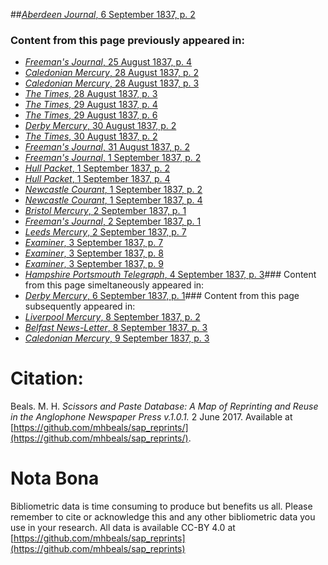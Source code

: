 ##[*Aberdeen Journal*, 6 September 1837, p. 2](https://mhbeals.github.io/sap_html/Aberdeen-Journal/Aberdeen-Journal-6-September-1837-p-2)

### Content from this page previously appeared in:
+ [*Freeman's Journal*, 25 August 1837, p. 4](https://mhbeals.github.io/sap_html/Freeman's-Journal/Freeman's-Journal-25-August-1837-p-4)
+ [*Caledonian Mercury*, 28 August 1837, p. 2](https://mhbeals.github.io/sap_html/Caledonian-Mercury/Caledonian-Mercury-28-August-1837-p-2)
+ [*Caledonian Mercury*, 28 August 1837, p. 3](https://mhbeals.github.io/sap_html/Caledonian-Mercury/Caledonian-Mercury-28-August-1837-p-3)
+ [*The Times*, 28 August 1837, p. 3](https://mhbeals.github.io/sap_html/The-Times/The-Times-28-August-1837-p-3)
+ [*The Times*, 29 August 1837, p. 4](https://mhbeals.github.io/sap_html/The-Times/The-Times-29-August-1837-p-4)
+ [*The Times*, 29 August 1837, p. 6](https://mhbeals.github.io/sap_html/The-Times/The-Times-29-August-1837-p-6)
+ [*Derby Mercury*, 30 August 1837, p. 2](https://mhbeals.github.io/sap_html/Derby-Mercury/Derby-Mercury-30-August-1837-p-2)
+ [*The Times*, 30 August 1837, p. 2](https://mhbeals.github.io/sap_html/The-Times/The-Times-30-August-1837-p-2)
+ [*Freeman's Journal*, 31 August 1837, p. 2](https://mhbeals.github.io/sap_html/Freeman's-Journal/Freeman's-Journal-31-August-1837-p-2)
+ [*Freeman's Journal*, 1 September 1837, p. 2](https://mhbeals.github.io/sap_html/Freeman's-Journal/Freeman's-Journal-1-September-1837-p-2)
+ [*Hull Packet*, 1 September 1837, p. 2](https://mhbeals.github.io/sap_html/Hull-Packet/Hull-Packet-1-September-1837-p-2)
+ [*Hull Packet*, 1 September 1837, p. 4](https://mhbeals.github.io/sap_html/Hull-Packet/Hull-Packet-1-September-1837-p-4)
+ [*Newcastle Courant*, 1 September 1837, p. 2](https://mhbeals.github.io/sap_html/Newcastle-Courant/Newcastle-Courant-1-September-1837-p-2)
+ [*Newcastle Courant*, 1 September 1837, p. 4](https://mhbeals.github.io/sap_html/Newcastle-Courant/Newcastle-Courant-1-September-1837-p-4)
+ [*Bristol Mercury*, 2 September 1837, p. 1](https://mhbeals.github.io/sap_html/Bristol-Mercury/Bristol-Mercury-2-September-1837-p-1)
+ [*Freeman's Journal*, 2 September 1837, p. 1](https://mhbeals.github.io/sap_html/Freeman's-Journal/Freeman's-Journal-2-September-1837-p-1)
+ [*Leeds Mercury*, 2 September 1837, p. 7](https://mhbeals.github.io/sap_html/Leeds-Mercury/Leeds-Mercury-2-September-1837-p-7)
+ [*Examiner*, 3 September 1837, p. 7](https://mhbeals.github.io/sap_html/Examiner/Examiner-3-September-1837-p-7)
+ [*Examiner*, 3 September 1837, p. 8](https://mhbeals.github.io/sap_html/Examiner/Examiner-3-September-1837-p-8)
+ [*Examiner*, 3 September 1837, p. 9](https://mhbeals.github.io/sap_html/Examiner/Examiner-3-September-1837-p-9)
+ [*Hampshire Portsmouth Telegraph*, 4 September 1837, p. 3](https://mhbeals.github.io/sap_html/Hampshire-Portsmouth-Telegraph/Hampshire-Portsmouth-Telegraph-4-September-1837-p-3)### Content from this page simeltaneously appeared in:
+ [*Derby Mercury*, 6 September 1837, p. 1](https://mhbeals.github.io/sap_html/Derby-Mercury/Derby-Mercury-6-September-1837-p-1)### Content from this page subsequently appeared in:
+ [*Liverpool Mercury*, 8 September 1837, p. 2](https://mhbeals.github.io/sap_html/Liverpool-Mercury/Liverpool-Mercury-8-September-1837-p-2)
+ [*Belfast News-Letter*, 8 September 1837, p. 3](https://mhbeals.github.io/sap_html/Belfast-News-Letter/Belfast-News-Letter-8-September-1837-p-3)
+ [*Caledonian Mercury*, 9 September 1837, p. 3](https://mhbeals.github.io/sap_html/Caledonian-Mercury/Caledonian-Mercury-9-September-1837-p-3)
                    
# Citation: 

Beals. M. H. *Scissors and Paste Database: A Map of Reprinting and Reuse in the Anglophone Newspaper Press v.1.0.1.* 2 June 2017. Available at [https://github.com/mhbeals/sap_reprints/](https://github.com/mhbeals/sap_reprints/). 
                    
# Nota Bona

Bibliometric data is time consuming to produce but benefits us all. Please remember to cite or acknowledge this and any other bibliometric data you use in your research. All data is available CC-BY 4.0 at [https://github.com/mhbeals/sap_reprints](https://github.com/mhbeals/sap_reprints)